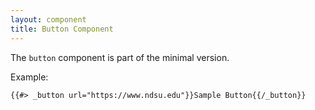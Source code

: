 ```yaml
---
layout: component
title: Button Component
---
```


The `button` component is part of the minimal version.

Example:

```html
{{#> _button url="https://www.ndsu.edu"}}Sample Button{{/_button}}
```